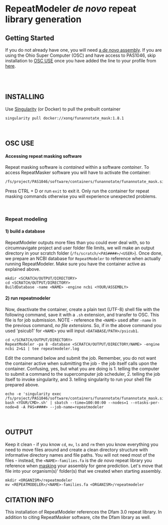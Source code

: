 # RepeatModeler *de novo* repeat library generation

## Getting Started
If you do not already have one, you will need [a *de novo* assembly](https://gitlab.com/xonq/tutorials/-/blob/master/assembly.md). If you are using the Ohio Super Computer (OSC) and have access to PAS1046, skip installation to [OSC USE](https://gitlab.com/xonq/tutorials/-/blob/master/repeatmodeler.md#osc-use) once you have added the line to your profile from [here](https://gitlab.com/xonq/tutorials/-/blob/master/annotationPipeline.md#getting-started).


<br /><br />

## INSTALLING
 
Use [Singularity](https://gitlab.com/xonq/tutorials/-/blog/master/containers.md) (or Docker) to pull the prebuilt container
```
singularity pull docker://xonq/funannotate_mask:1.8.1
```

<br />

## OSC USE
#### Accessing repeat masking software
Repeat masking software is *contained* within a software *container*. To access RepeatMasker software you will have to activate the container:
```
/fs/project/PAS1046/software/containers/funannotate/funannotate_mask.sif
```
Press CTRL + D or run `exit` to exit it. Only run the container for repeat masking commands otherwise you will experience unexpected problems.

<br />

### Repeat modeling
#### 1) build a database
RepeatModeler outputs more files than you could ever deal with, so to circumnavigate project and user folder file limits, we will make an output directory in your scratch folder (`/fs/scratch/<PAS####>/<USER>`). Once done, we prepare an NCBI database for `RepeatModeler` to reference when actually running RepeatModeler. Make sure you have the container active as explained above.

```
mkdir <SCRATCH/OUTPUT/DIRECTORY>
cd <SCRATCH/OUTPUT/DIRECTORY>
BuildDatabase -name <NAME> -engine ncbi <YOUR/ASSEMBLY>
```

#### 2) run repeatmodeler
Now, deactivate the container, create a plain text (UTF-8) shell file with the following command, save it with a `.sh` extension, and transfer to OSC. This file is for job submission. NOTE - reference the `<NAME>` used after `-name` in the previous command, *no file extensions*. So, if in the above command you used 'psicub1' for `<NAME>` you will input `<DATABASE/PATH>/psicub1`.


```
cd </SCRATCH/OUTPUT/DIRECTORY>
RepeatModeler -pa 8 -database <SCRATCH/OUTPUT/DIRECTORY/NAME> -engine ncbi 2>&1 | tee repeatmodeler.log
```

Edit the command below and submit the job. Remember, you do not want the container active when submitting the job - the job itself calls upon the container. Confusing, yes, but what you are doing is 1. telling the computer to submit a command to the supercomputer job scheduler, 2. telling the job itself to invoke singularity, and 3. telling singularity to run your shell file prepared above.

```
echo -e 'singularity exec /fs/project/PAS1046/software/containers/funannotate/funannotate_mask.sif bash <YOUR/CMD>.sh' | sbatch --time=100:00:00 --nodes=1 --ntasks-per-node=8 -A PAS<####> --job-name=repeatmodeler
```

<br />

## OUTPUT
Keep it clean - if you know `cd`, `mv`, `ls` and `rm` then you know everything you need to move files around and create a clean directory structure with informative directory names and file paths. You will not need most of the files - instead, the `<NAME>-families.fa` is the *de novo* repeat library you reference when [masking](https://gitlab.com/xonq/tutorials/-/blob/master/funannotate.md#2-soft-mask-assembly) your assembly for gene prediction. Let's move that file into your organism(s)' folder(s) that we created when starting assembly.

```
mkdir <ORGANISM>/repeatmodeler
mv <REPEATMODELER>/<NAME>-families.fa <ORGANISM>/repeatmodeler
```

## CITATION INFO
This installation of RepeatModeler references the Dfam 3.0 repeat library. In addition to citing RepeatMasker software, cite the Dfam library as well.
